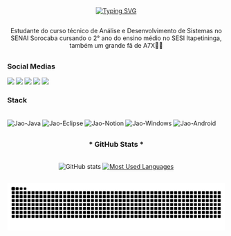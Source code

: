 <div align="center">
  <a href="https://git.io/typing-svg">
    <img src="https://readme-typing-svg.demolab.com?font=Rubik+code&weight=500&size=22&pause=1000&color=7F00FF&center=true&vCenter=true&random=false&width=524&lines=%E2%8A%B9+Hello+and+welcome+to+my+profile!+%E2%8A%B9+" alt="Typing SVG">
  </a>
</div>  

##

<p align="center"> Estudante do curso técnico de Análise e Desenvolvimento de Sistemas no SENAI Sorocaba cursando o 2° ano do ensino médio no SESI Itapetininga, também um grande fâ de A7X🤘🏻 

##

<img align="right" alt="" height="190px" src="https://media.tenor.com/LN2Z13-SxSQAAAAi/dbc-deathbats.gif">

<h3 align="left">Social Medias</h3>
<div>
  <a href="mailto:salesfabriciojg@gmail.com" target="_blank"><img src="https://img.shields.io/badge/Gmail-D14836?style=for-the-badge&logo=gmail&logoColor=white" target="_blank"></a>
  <a href="https://www.instagram.com/jao_.guii/" target="_blank"><img src="https://img.shields.io/badge/-Instagram-%23E4405F?style=for-the-badge&logo=instagram&logoColor=white" target="_blank"></a> 
  <a href="https://www.tiktok.com/@jao_.gui" target="_blank"><img src="https://img.shields.io/badge/TikTok-000000?style=for-the-badge&logo=tiktok&logoColor=white" target="_blank"></a>
  <a href="https://open.spotify.com/user/31vuk7ukyk5uslzcac42lzpclfmm?si=7849d701339a4b55" target="_blank"><img src="https://img.shields.io/badge/Spotify-1ED760?&style=for-the-badge&logo=spotify&logoColor=white" target="_blank"></a>
  <a href="https://steamcommunity.com/profiles/76561199384011553/" target="_blank"><img src="https://img.shields.io/badge/Steam-000000?style=for-the-badge&logo=steam&logoColor=white" target="_blank"></a>
</div>


<h3 align="left">Stack</h3>
<div style="display: inline_block"><br>
  <img align="center" alt="Jao-Java" height="30" width="40" src="https://cdn.jsdelivr.net/gh/devicons/devicon@latest/icons/java/java-original-wordmark.svg" ">
  <img align="center" alt="Jao-Eclipse" height="30" width="40" src="https://cdn.jsdelivr.net/gh/devicons/devicon@latest/icons/eclipse/eclipse-original.svg" ">
  <img align="center" alt="Jao-Notion" height="30" width="40" src="https://cdn.jsdelivr.net/gh/devicons/devicon@latest/icons/notion/notion-original.svg" ">
  <img align="center" alt="Jao-Windows" height="30" width="40" src="https://cdn.jsdelivr.net/gh/devicons/devicon@latest/icons/windows8/windows8-original.svg" ">
  <img align="center" alt="Jao-Android" height="30" width="40" src="https://cdn.jsdelivr.net/gh/devicons/devicon@latest/icons/android/android-plain.svg" ">
  </div>

##

    
<div style="text-align: center;" align="center">
  <h3>* GitHub Stats *</h3>
  <br>
  <img src="https://github-readme-stats-git-masterrstaa-rickstaa.vercel.app/api?username=Jaogui08&hide_title=true&show_icons=true&include_all_commits=false&count_private=true&line_height=25&hide=issues&bg_color=000&title_color=7F00FF&text_color=FFF&border_radius=3&border_color=ffffff&icon_color=7F00FF&theme=dark" alt="GitHub stats">

  <a href="https://github.com/Jaogui08/github-readme-stats">
    <img src="https://github-readme-stats-git-masterrstaa-rickstaa.vercel.app/api/top-langs/?username=Jaogui08&line_height=10&card_width=290&layout=compact&hide_title=false&count_private=true&langs_count=4&show_icons=true&title_color=7F00FF&hide=html,scss,less&bg_color=000&text_color=8B8B8B&border_radius=3&border_color=ffffff&count_private=true" alt="Most Used Languages">
  </a>
</div>

##

<picture align="center">
  <source media="(prefers-color-scheme: dark)" srcset="https://raw.githubusercontent.com/Jaogui08/Jaogui08/output/github-contribution-grid-snake-dark.svg">
  <source media="(prefers-color-scheme: light)" srcset="https://raw.githubusercontent.com/Jaogui08/Jaogui08/output/github-contribution-grid-snake-dark.svg">
  <img align="center" alt="github contribution grid snake animation" src="https://raw.githubusercontent.com/Jaogui08/Jaogui08/output/github-contribution-grid-snake.svg">
</picture>
